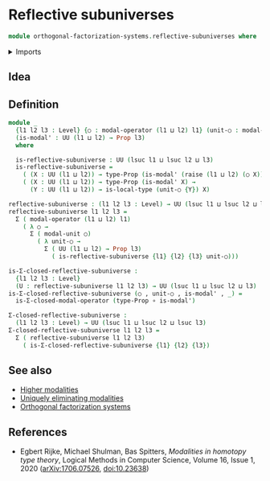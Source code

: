 # Reflective subuniverses

```agda
module orthogonal-factorization-systems.reflective-subuniverses where
```

<details><summary>Imports</summary>

```agda
open import foundation.cartesian-product-types
open import foundation.dependent-pair-types
open import foundation.equivalences
open import foundation.functions
open import foundation.propositions
open import foundation.raising-universe-levels
open import foundation.universe-levels
open import orthogonal-factorization-systems.local-types
open import orthogonal-factorization-systems.modal-operators
```

</details>

## Idea

## Definition

```agda
module _
  {l1 l2 l3 : Level} {○ : modal-operator (l1 ⊔ l2) l1} (unit-○ : modal-unit ○)
  (is-modal' : UU (l1 ⊔ l2) → Prop l3)
  where

  is-reflective-subuniverse : UU (lsuc l1 ⊔ lsuc l2 ⊔ l3)
  is-reflective-subuniverse =
    ( (X : UU (l1 ⊔ l2)) → type-Prop (is-modal' (raise (l1 ⊔ l2) (○ X)))) ×
    ( (X : UU (l1 ⊔ l2)) → type-Prop (is-modal' X) →
      (Y : UU (l1 ⊔ l2)) → is-local-type (unit-○ {Y}) X)

reflective-subuniverse : (l1 l2 l3 : Level) → UU (lsuc l1 ⊔ lsuc l2 ⊔ lsuc l3)
reflective-subuniverse l1 l2 l3 =
  Σ ( modal-operator (l1 ⊔ l2) l1)
    ( λ ○ →
      Σ ( modal-unit ○)
        ( λ unit-○ →
          Σ ( UU (l1 ⊔ l2) → Prop l3)
            ( is-reflective-subuniverse {l1} {l2} {l3} unit-○)))

is-Σ-closed-reflective-subuniverse :
  {l1 l2 l3 : Level}
  (U : reflective-subuniverse l1 l2 l3) → UU (lsuc l1 ⊔ lsuc l2 ⊔ l3)
is-Σ-closed-reflective-subuniverse (○ , unit-○ , is-modal' , _) =
  is-Σ-closed-modal-operator (type-Prop ∘ is-modal')

Σ-closed-reflective-subuniverse :
  (l1 l2 l3 : Level) → UU (lsuc l1 ⊔ lsuc l2 ⊔ lsuc l3)
Σ-closed-reflective-subuniverse l1 l2 l3 =
  Σ ( reflective-subuniverse l1 l2 l3)
    ( is-Σ-closed-reflective-subuniverse {l1} {l2} {l3})
```

## See also

- [Higher modalities](orthogonal-factorization-systems.higher-modalities.md)
- [Uniquely eliminating modalities](orthogonal-factorization-systems.uniquely-eliminating-modalities.md)
- [Orthogonal factorization systems](orthogonal-factorization-systems.orthogonal-factorization-systems.md)

## References

- Egbert Rijke, Michael Shulman, Bas Spitters, _Modalities in homotopy type theory_, Logical Methods in Computer Science, Volume 16, Issue 1, 2020 ([arXiv:1706.07526](https://arxiv.org/abs/1706.07526), [doi:10.23638](https://doi.org/10.23638/LMCS-16%281%3A2%292020))
